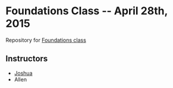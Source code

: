 # Foundations Class -- April 28th, 2015

Repository for [Foundations class](http://training.github.com/kit/foundations)

## Instructors

* [Joshua](http://github.com/jaw6)
* Allen
